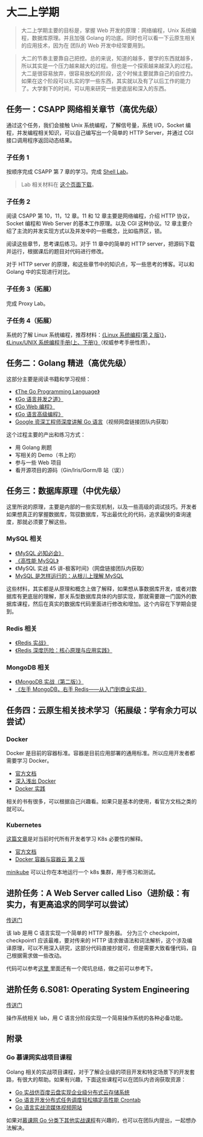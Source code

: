 # 大二上学期

> 大二上学期主要的目标是，掌握 Web 开发的原理：网络编程，Unix 系统编程，数据库原理。并且加强 Golang 的功底。同时也可以看一下云原生相关的应用技术，因为在 团队的 Web 开发中经常要用到。

> 大二的节奏主要靠自己把控。总的来说，知道的越多，要学的东西就越多，所以其实是一个压力越来越大的过程。但也是一个探索越来越深入的过程。大二是很容易放弃，很容易放松的阶段，这个时候主要就靠自己的自控力。如果在这个阶段可以扎实的学一些东西，其实就以及有了以后工作的能力了。大学剩下的时间，可以用来研究一些更底层和深入的东西。

## 任务一：CSAPP 网络相关章节（高优先级）

通过这个任务，我们会接触 Unix 系统编程，了解信号量，系统 I/O，Socket 编程，并发编程相关知识，可以自己编写出一个简单的 HTTP Server，并通过 CGI 接口调用程序返回动态结果。

### 子任务 1

按顺序完成 CSAPP 第 7 章的学习。完成 [Shell Lab](http://csapp.cs.cmu.edu/3e/shlab.pdf)。

> Lab 相关材料在 [这个页面下载](http://csapp.cs.cmu.edu/3e/labs.html)。

### 子任务 2

阅读 CSAPP 第 10，11，12 章。11 和 12 章主要是网络编程，介绍 HTTP 协议，Socket 编程和 Web Server 的基本工作原理。以及 CGI 这种协议。12 章主要介绍了主流的并发实现方式以及并发中的一些概念，比如临界区，锁。

阅读这些章节，思考课后练习。对于 11 章中的简单的 HTTP server，把源码下载并运行，根据课后的题目对代码进行修改。

对于 HTTP server 的原理，和这些章节中的知识点，写一些思考的博客。可以和 Golang 中的实现进行对比。

### 子任务 3（拓展）

完成 Proxy Lab。

### 子任务 4（拓展）

系统的了解 Linux 系统编程，推荐材料：[《Linux 系统编程(第 2 版)》](http://e.dangdang.com/products/1900722505.html)，[《Linux/UNIX 系统编程手册(上、下册)》](http://product.dangdang.com/23399180.html)（权威参考手册性质）。

## 任务二：Golang 精进（高优先级）

这部分主要是阅读书籍和学习视频：

- [《The Go Programming Language》](http://product.dangdang.com/23895617.html)
- [《Go 语言并发之道》](http://product.dangdang.com/26317465.html)
- [《Go Web 编程》](http://product.dangdang.com/25199475.html)
- [《Go 语言高级编程》](http://product.dangdang.com/27896588.html)
- [Google 资深工程师深度讲解 Go 语言](https://coding.imooc.com/class/180.html)（视频网盘链接团队内获取）

这个过程主要的产出和练习方式：

- 用 Golang 刷题
- 写相关的 Demo（书上的）
- 参与一些 Web 项目
- 看开源项目的源码（Gin/Iris/Gorm/B 站（误））

## 任务三：数据库原理（中优先级）

这里所说的原理，主要是内部的一些实现机制，以及一些高级的调试技巧。开发者如果想真正的掌握数据库，驾驭数据库，写出最优化的代码，追求最快的查询速度，那就必须要了解这些。

### MySQL 相关

- [《MySQL 必知必会》](http://product.dangdang.com/20426804.html)
- [《高性能 MySQL》](http://product.dangdang.com/23214590.html)
- 《MySQL 实战 45 讲-极客时间》（网盘链接团队内获取）
- [MySQL 是怎样运行的：从根儿上理解 MySQL](https://juejin.im/book/5bffcbc9f265da614b11b731)

这些材料，其实都是从原理和概念上做了解释，如果想从事数据库开发，或者对数据库有更底层的理解，那关系型数据库具体的内部实现，那就需要跟一门国外的数据库课程，然后在真实的数据库代码里面进行修改和增加。这个内容在下学期会提到。

### Redis 相关

- [《Redis 实战》](http://product.dangdang.com/23800641.html)
- [《Redis 深度历险：核心原理与应用实践》](http://product.dangdang.com/25859315.html)

### MongoDB 相关

- [《MongoDB 实战（第二版）》](http://product.dangdang.com/24195532.html)
- [《左手 MongoDB，右手 Redis——从入门到商业实战》](http://product.dangdang.com/26511765.html)

## 任务四：云原生相关技术学习（拓展级：学有余力可以尝试）

### Docker

Docker 是目前的容器标准。容器是目前应用部署的通用标准。所以应用开发者都需要学习 Docker。

- [官方文档](https://www.docker.com/get-started)
- [深入浅出 Docker](http://product.dangdang.com/26917576.html)
- [Docker 实践](http://product.dangdang.com/25218250.html)

相关的书有很多，可以根据自己兴趣看。如果只是基本的使用，看官方文档之类的就可以。

### Kubernetes

[这篇文章](https://github.com/answer1991/articles/blob/master/Kubernetes-is-the-next-generation-os.md)是对当前时代所有开发者学习 K8s 必要性的解释。

- [官方文档](https://kubernetes.io/docs/home/)
- [Docker 容器与容器云 第 2 版](http://product.dangdang.com/24048539.html)

[minikube](https://github.com/kubernetes/minikube) 可以让你在本地运行一个 k8s 集群，用于练习和测试。

## 进阶任务：A Web Server called Liso（进阶级：有实力，有更高追求的同学可以尝试）

[传送门](/be/liso)

该 lab 是用 C 语言实现一个简单的 HTTP 服务器。 分为三个 checkpoint，checkpoint1 应该最难，要对传来的 HTTP 请求做语法和词法解析，这个涉及编译原理，可以不用深入研究，这部分代码直接抄就可，但是需要大致看懂代码，自己根据需求做一些改动。

代码可以参考[这里 ](https://github.com/Chiwency/Liso-Web-Server) 里面还有一个爬坑总结，做之前可以参考下。

## 进阶任务 6.S081: Operating System Engineering

[传送门](https://pdos.csail.mit.edu/6.828/2021/index.html)

操作系统相关 lab，用 C 语言分阶段实现一个简易操作系统的各种必备功能。

## 附录

### Go 慕课网实战项目课程

Golang 相关的实战项目课程，对于了解企业级的项目开发和特定场景下的开发套路，有很大的帮助。如果有兴趣，下面这些课程可以在团队内咨询获取资源：

- [Go 实战仿百度云盘实现企业级分布式云存储系统](https://coding.imooc.com/class/323.html)
- [Go 语言开发分布式任务调度轻松搞定高性能 Crontab](https://coding.imooc.com/class/281.html)
- [Go 语言实战流媒体视频网站](https://coding.imooc.com/class/227.html)

如果对[慕课网 Go 分类下其他实战课程](https://coding.imooc.com/?c=go)有兴趣的，也可以在团队内提出，一起想办法解决。

